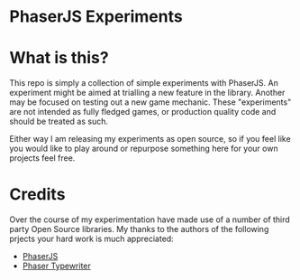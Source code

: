 # PhaserJS Experiments

# What is this?

This repo is simply a collection of simple experiments with PhaserJS. An experiment might be aimed at trialling a new feature in the library.
Another may be focused on testing out a new game mechanic. These "experiments" are not intended as fully fledged games, or production quality code and should be treated as such. 

Either way I am releasing my experiments as open source, so if you feel like you would like to play around or repurpose something here for your own projects feel free.

# Credits

Over the course of my experimentation have made use of a number of third party Open Source libraries. My thanks to the authors of the following prjects your hard work is much appreciated:

* [PhaserJS](http://phaser.io)
* [Phaser Typewriter](https://github.com/netgfx/Phaser-typewriter)